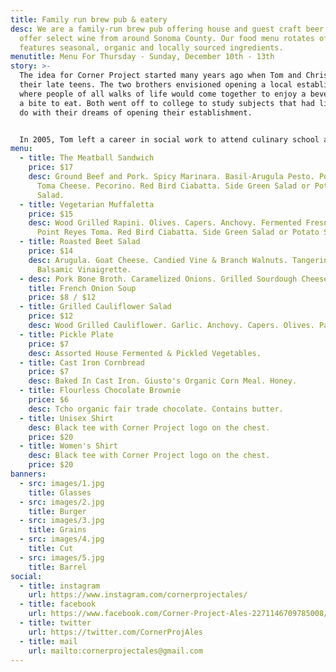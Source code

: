 ```yaml
---
title: Family run brew pub & eatery
desc: We are a family-run brew pub offering house and guest craft beer. We also
  offer select wine from around Sonoma County. Our food menu rotates often, and
  features seasonal, organic and locally sourced ingredients.
menutitle: Menu For Thursday - Sunday, December 10th - 13th
story: >-
  The idea for Corner Project started many years ago when Tom and Chris were in
  their late teens. The two brothers envisioned opening a local establishment
  where people of all walks of life would come together to enjoy a beverage and
  a bite to eat. Both went off to college to study subjects that had little to
  do with their dreams of opening their establishment.


  In 2005, Tom left a career in social work to attend culinary school and a few years later, Chris began brewing beer on his stove-top. In early 2017 the two of them revisited their dream in a more serious mindset and brought the concept of Corner Project to fruition.
menu:
  - title: The Meatball Sandwich
    price: $17
    desc: Ground Beef and Pork. Spicy Marinara. Basil-Arugula Pesto. Point Reyes
      Toma Cheese. Pecorino. Red Bird Ciabatta. Side Green Salad or Potato
      Salad.
  - title: Vegetarian Muffaletta
    price: $15
    desc: Wood Grilled Rapini. Olives. Capers. Anchovy. Fermented Fresno Chilis.
      Point Reyes Toma. Red Bird Ciabatta. Side Green Salad or Potato Salad.
  - title: Roasted Beet Salad
    price: $14
    desc: Arugula. Goat Cheese. Candied Vine & Branch Walnuts. Tangerine. Honey
      Balsamic Vinaigrette.
  - desc: Pork Bone Broth. Caramelized Onions. Grilled Sourdough Cheese Bread.
    title: French Onion Soup
    price: $8 / $12
  - title: Grilled Cauliflower Salad
    price: $12
    desc: Wood Grilled Cauliflower. Garlic. Anchovy. Capers. Olives. Parsley.
  - title: Pickle Plate
    price: $7
    desc: Assorted House Fermented & Pickled Vegetables.
  - title: Cast Iron Cornbread
    price: $7
    desc: Baked In Cast Iron. Giusto's Organic Corn Meal. Honey.
  - title: Flourless Chocolate Brownie
    price: $6
    desc: Tcho organic fair trade chocolate. Contains butter.
  - title: Unisex Shirt
    desc: Black tee with Corner Project logo on the chest.
    price: $20
  - title: Women's Shirt
    desc: Black tee with Corner Project logo on the chest.
    price: $20
banners:
  - src: images/1.jpg
    title: Glasses
  - src: images/2.jpg
    title: Burger
  - src: images/3.jpg
    title: Grains
  - src: images/4.jpg
    title: Cut
  - src: images/5.jpg
    title: Barrel
social:
  - title: instagram
    url: https://www.instagram.com/cornerprojectales/
  - title: facebook
    url: https://www.facebook.com/Corner-Project-Ales-2271146709785008/
  - title: twitter
    url: https://twitter.com/CornerProjAles
  - title: mail
    url: mailto:cornerprojectales@gmail.com
---
```

